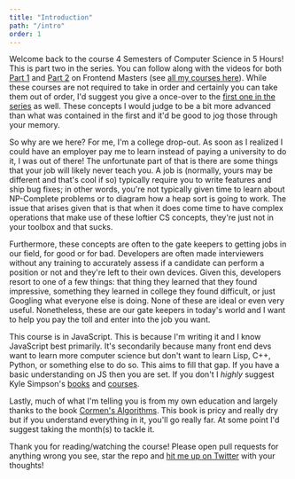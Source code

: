 ```yaml
---
title: "Introduction"
path: "/intro"
order: 1
---
```


Welcome back to the course 4 Semesters of Computer Science in 5 Hours! This is part two in the series. You can follow along with the videos for both [Part 1][part1] and [Part 2][part2] on Frontend Masters (see [all my courses here][brianfem]). While these courses are not required to take in order and certainly you can take them out of order, I'd suggest you give a once-over to the [first one in the series][first] as well. These concepts I would judge to be a bit more advanced than what was contained in the first and it'd be good to jog those through your memory.

So why are we here? For me, I'm a college drop-out. As soon as I realized I could have an employer pay me to learn instead of paying a university to do it, I was out of there! The unfortunate part of that is there are some things that your job will likely never teach you. A job is (normally, yours may be different and that's cool if so) typically require you to write features and ship bug fixes; in other words, you're not typically given time to learn about NP-Complete problems or to diagram how a heap sort is going to work. The issue that arises given that is that when it does come time to have complex operations that make use of these loftier CS concepts, they're just not in your toolbox and that sucks.

Furthermore, these concepts are often to the gate keepers to getting jobs in our field, for good or for bad. Developers are often made interviewers without any training to accurately assess if a candidate can perform a position or not and they're left to their own devices. Given this, developers resort to one of a few things: that thing they learned that they found impressive, something they learned in college they found difficult, or just Googling what everyone else is doing. None of these are ideal or even very useful. Nonetheless, these are our gate keepers in today's world and I want to help you pay the toll and enter into the job you want.

This course is in JavaScript. This is because I'm writing it and I know JavaScript best primarily. It's secondarily because many front end devs want to learn more computer science but don't want to learn Lisp, C++, Python, or something else to do so. This aims to fill that gap. If you have a basic understanding on JS then you are set. If you don't I _highly_ suggest Kyle Simpson's [books][books] and [courses][courses].

Lastly, much of what I'm telling you is from my own education and largely thanks to the book [Cormen's Algorithms][cormen]. This book is pricy and really dry but if you understand everything in it, you'll go really far. At some point I'd suggest taking the month(s) to tackle it.

Thank you for reading/watching the course! Please open pull requests for anything wrong you see, star the repo and [hit me up on Twitter][twitter] with your thoughts!

[brianfem]: https://frontendmasters.com/teachers/brian-holt/
[part1]: https://frontendmasters.com/courses/computer-science/
[part2]: https://frontendmasters.com/courses/computer-science-2/
[first]: https://btholt.github.io/four-semesters-of-cs/
[books]: https://smile.amazon.com/You-Dont-Know-Js-Book/dp/B01AY9P0P6
[courses]: https://frontendmasters.com/teachers/kyle-simpson/
[cormen]: https://smile.amazon.com/Introduction-Algorithms-3rd-MIT-Press/dp/0262033844
[twitter]: https://www.twitter.com/holtbt
